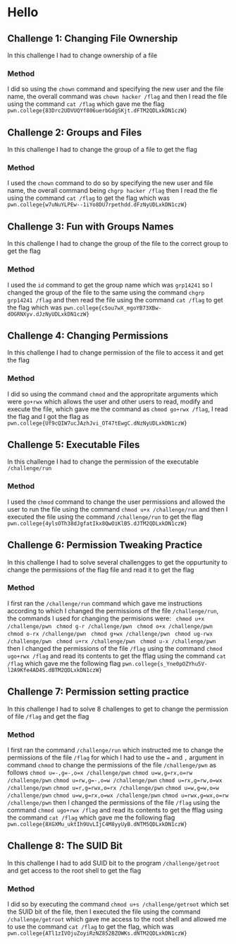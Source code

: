 # Hello
## Challenge 1: Changing File Ownership
In this challenge I had to change ownership of a file
### Method
I did so using the ```chown``` command and specifying the new user and the file name, the overall command was ```chown hacker /flag``` and then I read the file using the command ```cat /flag``` which gave me the flag
```pwn.college{83Drc2UDVUQYf806uerbGdgSKjt.dFTM2QDLxkDN1czW}```
## Challenge 2: Groups and Files
In this challenge I had to change the group of a file to get the flag
### Method
I used the ```chown``` command to do so by specifying the new user and file name, the overall command being ```chgrp hacker /flag``` then I read the fle using the command ```cat /flag``` to get the flag which was
```pwn.college{w7uNuYLPEw--1iYo8DU7rpethdd.dFzNyUDLxkDN1czW}```
## Challenge 3: Fun with Groups Names
In this challenge I had to change the group of the file to the correct group to get the flag
### Method
I used the ```id``` command to get the group name which was ```grp14241``` so I changed the group of the file to the same using the command ```chgrp grp14241 /flag``` and then read the file using the command
```cat /flag``` to get the flag which was  ```pwn.college{c5ou7wX_mgoYB73XBw-dOGRNXyv.dJzNyUDLxkDN1czW}```
## Challenge 4: Changing Permissions
In this challenge I had to change permission of the file to access it and get the flag
### Method 
I did so using the command ```chmod``` and the appropritate arguments which were ```go+rwx``` which allows the user and other users to read, modify and execute the file, which gave me the command as 
```chmod go+rwx /flag```, I read the flag and I got the flag as ```pwn.college{Uf9cQIW7ucJAzhJvi_OT47tEwgC.dNzNyUDLxkDN1czW}```
## Challenge 5: Executable Files
In this challenge I had to change the permission of the executable ```/challenge/run```
### Method
I used the ```chmod``` command to change the user permissions and allowed the user to run the file using the command ```chmod u+x /challenge/run``` and then I executed the file using the command ```/challenge/run```
to get the flag ```pwn.college{4ylsOTh38dJgfatIkx8QwOiKlB5.dJTM2QDLxkDN1czW}```
## Challenge 6: Permission Tweaking Practice
In this challenge I had to solve several challengges to get the oppurtunity to change the permissions of the flag file and read it to get the flag
### Method
I first ran the ```/challenge/run``` command which gave me instructions according to which I changed the permissions of the file ```/challenge/run```, the commands I used for changing the permisions were:
``` chmod u+x /challenge/pwn```
``` chmod g-r /challenge/pwn```
``` chmod o+x /challenge/pwn```
``` chmod o-rx /challenge/pwn```
``` chmod g+wx /challenge/pwn```
``` chmod ug-rwx /challenge/pwn```
``` chmod u+rx /challenge/pwn```
``` chmod u-x /challenge/pwn```
then I changed the permissions of the file ```/flag``` using the command ```chmod ugo+rwx /flag``` and read its contents to get the fflag using the command ```cat /flag``` which gave me the following flag
```pwn.college{s_Yne0pOZYhu5V-l2A9Kfe4AD4S.dBTM2QDLxkDN1czW}```
## Challenge 7: Permission setting practice
In this challenge I had to solve 8 challenges to get to change the permission of file ```/flag``` and get the flag
### Method
I first ran the command ``/challenge/run`` which instructed me to change the permissions of the file ```/flag``` for which I had to use the ```=``` and ```,``` argument in command ```chmod``` to change the 
permissions of the file ```/challenge/pwn``` as follows
```chmod u=-,g=-,o=x /challenge/pwn```
```chmod u=w,g=rx,o=rw /challenge/pwn```
```chmod u=rw,g=-,o=w /challenge/pwn```
```chmod u=rx,g=rw,o=wx /challenge/pwn```
```chmod u=r,g=rwx,o=rx /challenge/pwn```
```chmod u=w,g=w,o=w /challenge/pwn```
```chmod u=w,g=rx,o=wx /challenge/pwn```
```chmod u=rwx,g=wx,o=rw /challenge/pwn```
then I changed the permissions of the file ```/flag``` using the command ```chmod ugo+rwx /flag``` and read its contents to get the fflag using the command ```cat /flag``` which gave me the following flag
```pwn.college{8XGXMu_uktIh9UvLIjC4M8yyUyB.dNTM5QDLxkDN1czW}```

## Challenge 8: The SUID Bit
In this challenge I had to add SUID bit to the program ```/challenge/getroot``` and get access to the root shell to get the flag
### Method 
I did so by executing the command ```chmod u+s /challenge/getroot``` which set the SUID bit of the file, then I executed the file using the command ```/challenge/getroot``` which gave me access to the root shell
and allowed me to use the command ```cat /flag``` to get the flag, which was ```pwn.college{ATl1zIVOjuZoyiRzNZ852BZOWKs.dNTM2QDLxkDN1czW}```
